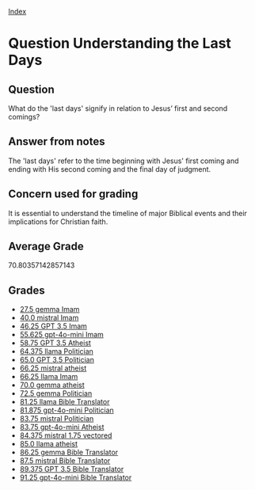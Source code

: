 
[Index](../../index.md)
# Question Understanding the Last Days
## Question
What do the 'last days' signify in relation to Jesus’ first and second comings?

## Answer from notes
The 'last days' refer to the time beginning with Jesus' first coming and ending with His second coming and the final day of judgment.

## Concern used for grading
It is essential to understand the timeline of major Biblical events and their implications for Christian faith.

## Average Grade
70.80357142857143

## Grades
 * [27.5 gemma Imam](../answers/gemma_Imam/Understanding_the_Last_Days.md)
 * [40.0 mistral Imam](../answers/mistral_Imam/Understanding_the_Last_Days.md)
 * [46.25 GPT 3.5 Imam](../answers/GPT_3.5_Imam/Understanding_the_Last_Days.md)
 * [55.625 gpt-4o-mini Imam](../answers/gpt-4o-mini_Imam/Understanding_the_Last_Days.md)
 * [58.75 GPT 3.5 Atheist](../answers/GPT_3.5_Atheist/Understanding_the_Last_Days.md)
 * [64.375 llama Politician](../answers/llama_Politician/Understanding_the_Last_Days.md)
 * [65.0 GPT 3.5 Politician](../answers/GPT_3.5_Politician/Understanding_the_Last_Days.md)
 * [66.25 mistral atheist](../answers/mistral_atheist/Understanding_the_Last_Days.md)
 * [66.25 llama Imam](../answers/llama_Imam/Understanding_the_Last_Days.md)
 * [70.0 gemma atheist](../answers/gemma_atheist/Understanding_the_Last_Days.md)
 * [72.5 gemma Politician](../answers/gemma_Politician/Understanding_the_Last_Days.md)
 * [81.25 llama Bible Translator](../answers/llama_Bible_Translator/Understanding_the_Last_Days.md)
 * [81.875 gpt-4o-mini Politician](../answers/gpt-4o-mini_Politician/Understanding_the_Last_Days.md)
 * [83.75 mistral Politician](../answers/mistral_Politician/Understanding_the_Last_Days.md)
 * [83.75 gpt-4o-mini Atheist](../answers/gpt-4o-mini_Atheist/Understanding_the_Last_Days.md)
 * [84.375 mistral 1.75 vectored](../answers/mistral_1.75_vectored/Understanding_the_Last_Days.md)
 * [85.0 llama atheist](../answers/llama_atheist/Understanding_the_Last_Days.md)
 * [86.25 gemma Bible Translator](../answers/gemma_Bible_Translator/Understanding_the_Last_Days.md)
 * [87.5 mistral Bible Translator](../answers/mistral_Bible_Translator/Understanding_the_Last_Days.md)
 * [89.375 GPT 3.5 Bible Translator](../answers/GPT_3.5_Bible_Translator/Understanding_the_Last_Days.md)
 * [91.25 gpt-4o-mini Bible Translator](../answers/gpt-4o-mini_Bible_Translator/Understanding_the_Last_Days.md)
